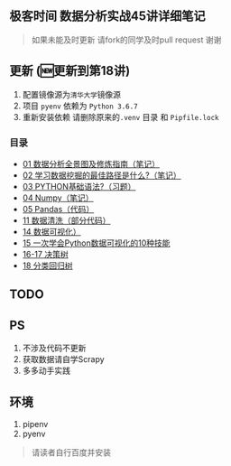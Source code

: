 ## 极客时间 数据分析实战45讲详细笔记
> 如果未能及时更新 请fork的同学及时pull request  谢谢

## 更新 (🆕更新到第18讲)

1. 配置镜像源为`清华大学`镜像源
2. 项目 `pyenv` 依赖为 `Python 3.6.7`
3. 重新安装依赖 请删除原来的`.venv` 目录 和 `Pipfile.lock`
### 目录

- [01 数据分析全景图及修炼指南（笔记）](./01/README.md)
- [02 学习数据挖掘的最佳路径是什么?（笔记）](./02/README.md)
- [03 PYTHON基础语法?（习题）](./03/README.md)
- [04 Numpy（笔记）](./04/README.md)
- [05 Pandas（代码）](./05/README.md)
- [11 数据清洗（部分代码）](./11/README.md)
- [14 数据可视化）](./14/README.md)
- [15 一次学会Python数据可视化的10种技能](./15/README.md)
- [16-17 决策树](./16-17/README.md)
- [18 分类回归树](./18/README.md)


## TODO



## PS

1. 不涉及代码不更新
2. 获取数据请自学Scrapy
3. 多多动手实践  

## 环境

1. pipenv
2. pyenv

> 请读者自行百度并安装
